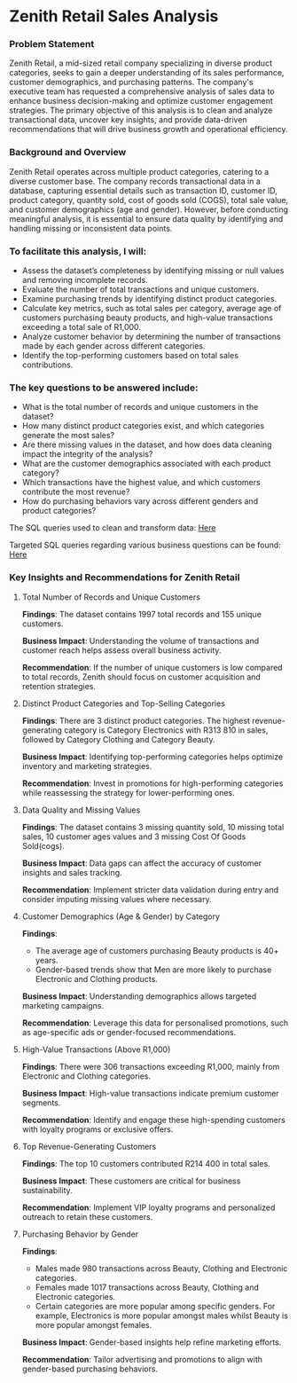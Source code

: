 # Zenith Retail Sales Analysis

### Problem Statement
Zenith Retail, a mid-sized retail company specializing in diverse product categories, seeks to gain a deeper understanding of its sales performance, customer demographics, and purchasing patterns. The company's executive team has requested a comprehensive analysis of sales data to enhance business decision-making and optimize customer engagement strategies. The primary objective of this analysis is to clean and analyze transactional data, uncover key insights, and provide data-driven recommendations that will drive business growth and operational efficiency.

### Background and Overview
Zenith Retail operates across multiple product categories, catering to a diverse customer base. The company records transactional data in a database, capturing essential details such as transaction ID, customer ID, product category, quantity sold, cost of goods sold (COGS), total sale value, and customer demographics (age and gender). However, before conducting meaningful analysis, it is essential to ensure data quality by identifying and handling missing or inconsistent data points.

### To facilitate this analysis, I will:
- Assess the dataset’s completeness by identifying missing or null values and removing incomplete records.
- Evaluate the number of total transactions and unique customers.
- Examine purchasing trends by identifying distinct product categories.
- Calculate key metrics, such as total sales per category, average age of customers purchasing beauty products, and high-value transactions exceeding a total sale of R1,000.
- Analyze customer behavior by determining the number of transactions made by each gender across different categories.
- Identify the top-performing customers based on total sales contributions.

### The key questions to be answered include:
- What is the total number of records and unique customers in the dataset?
- How many distinct product categories exist, and which categories generate the most sales?
- Are there missing values in the dataset, and how does data cleaning impact the integrity of the analysis?
- What are the customer demographics associated with each product category?
- Which transactions have the highest value, and which customers contribute the most revenue?
- How do purchasing behaviors vary across different genders and product categories?

The SQL queries used to clean and transform data: [Here](https://github.com/Buhle-Mkhwanazi/Retail-Sales-Analysis/blob/main/Retail%20Sales%20data%20cleaned.sql)

Targeted SQL queries regarding various business questions can be found: [Here](https://github.com/Buhle-Mkhwanazi/Retail-Sales-Analysis/blob/main/Retail%20Sales%20Analysis%20SQLQuery.sql)

### Key Insights and Recommendations for Zenith Retail

1. Total Number of Records and Unique Customers
   
   **Findings**: The dataset contains 1997 total records and 155 unique customers.

   **Business Impact**: Understanding the volume of transactions and customer reach helps assess overall business activity.

   **Recommendation**: If the number of unique customers is low compared to total records, Zenith should focus on customer acquisition and retention strategies.

3. Distinct Product Categories and Top-Selling Categories

   **Findings**: There are 3 distinct product categories. The highest revenue-generating category is Category Electronics with R313 810 in sales, followed by Category Clothing and Category Beauty.

   **Business Impact**: Identifying top-performing categories helps optimize inventory and marketing strategies.

   **Recommendation**: Invest in promotions for high-performing categories while reassessing the strategy for lower-performing ones.

5. Data Quality and Missing Values

   **Findings**: The dataset contains 3 missing quantity sold, 10 missing total sales, 10 customer ages values and 3 missing Cost Of Goods Sold(cogs).

   **Business Impact**: Data gaps can affect the accuracy of customer insights and sales tracking.

   **Recommendation**: Implement stricter data validation during entry and consider imputing missing values where necessary.

6. Customer Demographics (Age & Gender) by Category

   **Findings**:
   - The average age of customers purchasing Beauty products is 40+ years.
   - Gender-based trends show that Men are more likely to purchase Electronic and Clothing products.

   **Business Impact**: Understanding demographics allows targeted marketing campaigns.

   **Recommendation**: Leverage this data for personalised promotions, such as age-specific ads or gender-focused recommendations.

8. High-Value Transactions (Above R1,000)

   **Findings**: There were 306 transactions exceeding R1,000, mainly from Electronic and Clothing categories.

   **Business Impact**: High-value transactions indicate premium customer segments.

   **Recommendation**: Identify and engage these high-spending customers with loyalty programs or exclusive offers.

10. Top Revenue-Generating Customers

    **Findings**: The top 10 customers contributed R214 400 in total sales.

    **Business Impact**: These customers are critical for business sustainability.

    **Recommendation**: Implement VIP loyalty programs and personalized outreach to retain these customers.

12. Purchasing Behavior by Gender

    **Findings**:
    - Males made 980 transactions across Beauty, Clothing and Electronic categories.
    - Females made 1017 transactions across Beauty, Clothing and Electronic categories.
    - Certain categories are more popular among specific genders. For example, Electronics is more popular amongst males whilst Beauty is more popular amongst females.
    
    **Business Impact**: Gender-based insights help refine marketing efforts.

    **Recommendation**: Tailor advertising and promotions to align with gender-based purchasing behaviors.
